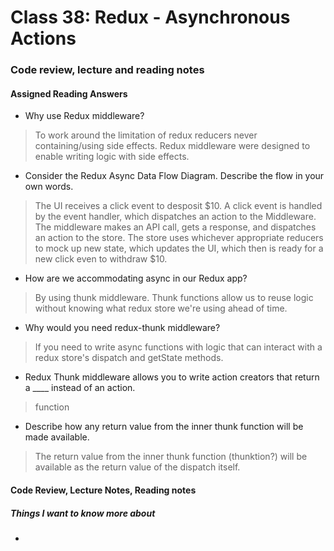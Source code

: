 # Class 38: Redux - Asynchronous Actions

### Code review, lecture and reading notes


#### Assigned Reading Answers

- Why use Redux middleware?

> To work around the limitation of redux reducers never containing/using side effects.  Redux middleware were designed to enable writing logic with side effects.

- Consider the Redux Async Data Flow Diagram. Describe the flow in your own words.

> The UI receives a click event to desposit $10.  A click event is handled by the event handler, which dispatches an action to the Middleware.  The middleware makes an API call, gets a response, and dispatches an action to the store.  The store uses whichever appropriate reducers to mock up new state, which updates the UI, which then is ready for a new click even to withdraw $10.

- How are we accommodating async in our Redux app?

> By using thunk middleware.  Thunk functions allow us to reuse logic without knowing what redux store we're using ahead of time.

- Why would you need redux-thunk middleware?

> If you need to write async functions with logic that can interact with a redux store's dispatch and getState methods.

- Redux Thunk middleware allows you to write action creators that return a ____ instead of an action.

> function

- Describe how any return value from the inner thunk function will be made available.

> The return value from the inner thunk function (thunktion?) will be available as the return value of the dispatch itself.


#### Code Review, Lecture Notes, Reading notes



##### Things I want to know more about

- 